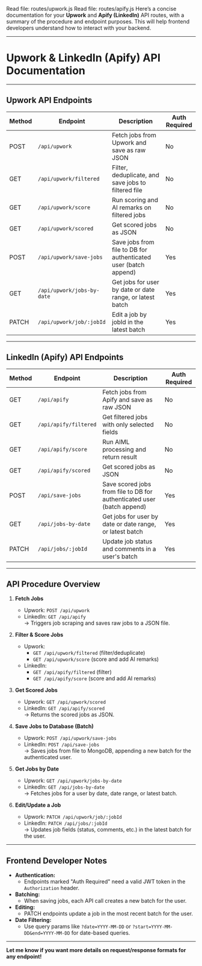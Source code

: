 Read file: routes/upwork.js
Read file: routes/apify.js
Here’s a concise documentation for your **Upwork** and **Apify (LinkedIn)** API routes, with a summary of the procedure and endpoint purposes. This will help frontend developers understand how to interact with your backend.

---

# Upwork & LinkedIn (Apify) API Documentation

---

## **Upwork API Endpoints**

| Method | Endpoint                        | Description                                                                 | Auth Required |
|--------|---------------------------------|-----------------------------------------------------------------------------|--------------|
| POST   | `/api/upwork`                   | Fetch jobs from Upwork and save as raw JSON                                 | No           |
| GET    | `/api/upwork/filtered`          | Filter, deduplicate, and save jobs to filtered file                         | No           |
| GET    | `/api/upwork/score`             | Run scoring and AI remarks on filtered jobs                                 | No           |
| GET    | `/api/upwork/scored`            | Get scored jobs as JSON                                                     | No           |
| POST   | `/api/upwork/save-jobs`         | Save jobs from file to DB for authenticated user (batch append)             | Yes          |
| GET    | `/api/upwork/jobs-by-date`      | Get jobs for user by date or date range, or latest batch                    | Yes          |
| PATCH  | `/api/upwork/job/:jobId`        | Edit a job by jobId in the latest batch                                     | Yes          |

---

## **LinkedIn (Apify) API Endpoints**

| Method | Endpoint                        | Description                                                                 | Auth Required |
|--------|---------------------------------|-----------------------------------------------------------------------------|--------------|
| GET    | `/api/apify`                    | Fetch jobs from Apify and save as raw JSON                                  | No           |
| GET    | `/api/apify/filtered`           | Get filtered jobs with only selected fields                                 | No           |
| GET    | `/api/apify/score`              | Run AIML processing and return result                                       | No           |
| GET    | `/api/apify/scored`             | Get scored jobs as JSON                                                     | No           |
| POST   | `/api/save-jobs`                | Save scored jobs from file to DB for authenticated user (batch append)      | Yes          |
| GET    | `/api/jobs-by-date`             | Get jobs for user by date or date range, or latest batch                    | Yes          |
| PATCH  | `/api/jobs/:jobId`              | Update job status and comments in a user's batch                            | Yes          |

---

## **API Procedure Overview**

1. **Fetch Jobs**  
   - Upwork: `POST /api/upwork`  
   - LinkedIn: `GET /api/apify`  
   → Triggers job scraping and saves raw jobs to a JSON file.

2. **Filter & Score Jobs**  
   - Upwork:  
     - `GET /api/upwork/filtered` (filter/deduplicate)
     - `GET /api/upwork/score` (score and add AI remarks)
   - LinkedIn:  
     - `GET /api/apify/filtered` (filter)
     - `GET /api/apify/score` (score and add AI remarks)

3. **Get Scored Jobs**  
   - Upwork: `GET /api/upwork/scored`  
   - LinkedIn: `GET /api/apify/scored`  
   → Returns the scored jobs as JSON.

4. **Save Jobs to Database (Batch)**  
   - Upwork: `POST /api/upwork/save-jobs`  
   - LinkedIn: `POST /api/save-jobs`  
   → Saves jobs from file to MongoDB, appending a new batch for the authenticated user.

5. **Get Jobs by Date**  
   - Upwork: `GET /api/upwork/jobs-by-date`  
   - LinkedIn: `GET /api/jobs-by-date`  
   → Fetches jobs for a user by date, date range, or latest batch.

6. **Edit/Update a Job**  
   - Upwork: `PATCH /api/upwork/job/:jobId`  
   - LinkedIn: `PATCH /api/jobs/:jobId`  
   → Updates job fields (status, comments, etc.) in the latest batch for the user.

---

## **Frontend Developer Notes**

- **Authentication:**  
  - Endpoints marked "Auth Required" need a valid JWT token in the `Authorization` header.
- **Batching:**  
  - When saving jobs, each API call creates a new batch for the user.
- **Editing:**  
  - PATCH endpoints update a job in the most recent batch for the user.
- **Date Filtering:**  
  - Use query params like `?date=YYYY-MM-DD` or `?start=YYYY-MM-DD&end=YYYY-MM-DD` for date-based queries.

---

**Let me know if you want more details on request/response formats for any endpoint!**
